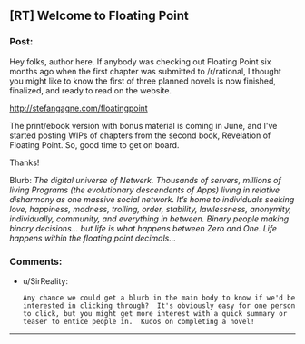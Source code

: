 ## [RT] Welcome to Floating Point

### Post:

Hey folks, author here. If anybody was checking out Floating Point six months ago when the first chapter was submitted to /r/rational, I thought you might like to know the first of three planned novels is now finished, finalized, and ready to read on the website.

http://stefangagne.com/floatingpoint

The print/ebook version with bonus material is coming in June, and I've started posting WIPs of chapters from the second book, Revelation of Floating Point. So, good time to get on board.

Thanks!

Blurb: *The digital universe of Netwerk. Thousands of servers, millions of living Programs (the evolutionary descendents of Apps) living in relative disharmony as one massive social network. It’s home to individuals seeking love, happiness, madness, trolling, order, stability, lawlessness, anonymity, individually, community, and everything in between. Binary people making binary decisions… but life is what happens between Zero and One. Life happens within the floating point decimals…*

### Comments:

- u/SirReality:
  ```
  Any chance we could get a blurb in the main body to know if we'd be interested in clicking through?  It's obviously easy for one person to click, but you might get more interest with a quick summary or teaser to entice people in.  Kudos on completing a novel!
  ```

---


